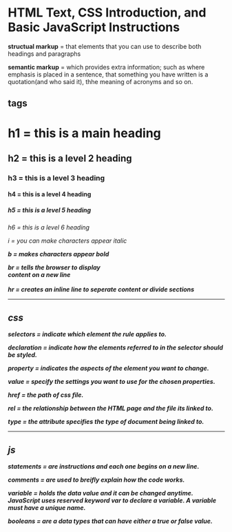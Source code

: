 # HTML Text, CSS Introduction, and Basic JavaScript Instructions

**structual markup** = that elements that you can use to describe both headings and paragraphs

**semantic markup** = which provides extra information; such as where emphasis is placed in a sentence, that something you have written is a quotation(and who said it), thhe meaning of acronyms and so on.

## tags

<h1> h1  = this is a main heading
<h2> h2  = this is a level 2 heading
<h3> h3  = this is a level 3 heading
<h4> h4 = this is a level 4 heading
<h5> h5 = this is a level 5 heading
<h6> h6 = this is a level 6 heading
 <br />

<i> i = you can make characters appear italic

<b> b = makes characters appear bold

br = tells the browser to display <br /> content on a new line <br /> <br />
hr = creates an inline line to seperate content or divide sections

<hr />

## css

**selectors** = indicate which element the rule applies to.

**declaration** = indicate how the elements referred to in the selector should be styled.

**property** = indicates the aspects of the element you want to change.

**value** = specify the settings you want to use for the chosen properties.

**href** = the path of css file.

**rel** = the relationship between the HTML page and the file its linked to.

**type** = the attribute specifies the type of document being linked to.

<hr />

## js

**statements** = are instructions and each one begins on a new line.

**comments** = are used to breifly explain how the code works.

**variable** = holds the data value and it can be changed anytime. JavaScript uses reserved keyword var to declare a variable. A variable must have a unique name.

**booleans** = are a data types that can have either a true or false value.
